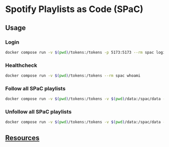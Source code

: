 # Spotify Playlists as Code (SPaC)

## Usage

### Login

```sh
docker compose run -v $(pwd)/tokens:/tokens -p 5173:5173 --rm spac login
```

### Healthcheck

```sh
docker compose run -v $(pwd)/tokens:/tokens --rm spac whoami
```

### Follow all SPaC playlists

```sh
docker compose run -v $(pwd)/tokens:/tokens -v $(pwd)/data:/spac/data --rm spac spac
```

### Unfollow all SPaC playlists

```sh
docker compose run -v $(pwd)/tokens:/tokens -v $(pwd)/data:/spac/data --rm spac teardown
```

## [Resources](./docs/RESOURCES.md)
